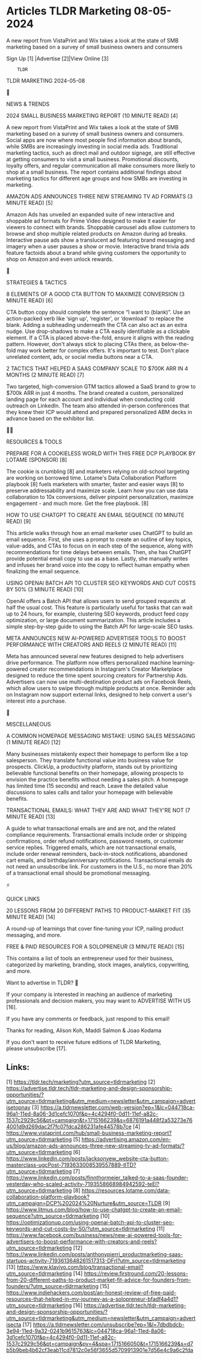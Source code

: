 # Articles TLDR Marketing 08-05-2024

A new report from VistaPrint and Wix takes a look at the state of SMB
marketing based on a survey of small business owners and consumers  

 Sign Up [1] |Advertise [2]|View Online [3] 

		TLDR 

TLDR MARKETING 2024-05-08

📱 

NEWS & TRENDS

 2024 SMALL BUSINESS MARKETING REPORT (10 MINUTE READ) [4] 

 A new report from VistaPrint and Wix takes a look at the state of SMB
marketing based on a survey of small business owners and consumers.
Social apps are now where most people find information about brands,
while SMBs are increasingly investing in social media ads. Traditional
marketing tactics, such as direct mail and outdoor signage, are still
effective at getting consumers to visit a small business. Promotional
discounts, loyalty offers, and regular communication all make
consumers more likely to shop at a small business. The report contains
additional findings about marketing tactics for different age groups
and how SMBs are investing in marketing. 

 AMAZON ADS ANNOUNCES THREE NEW STREAMING TV AD FORMATS (3 MINUTE
READ) [5] 

 Amazon Ads has unveiled an expanded suite of new interactive and
shoppable ad formats for Prime Video designed to make it easier for
viewers to connect with brands. Shoppable carousel ads allow customers
to browse and shop multiple related products on Amazon during ad
breaks. Interactive pause ads show a translucent ad featuring brand
messaging and imagery when a user pauses a show or movie. Interactive
brand trivia ads feature factoids about a brand while giving customers
the opportunity to shop on Amazon and even unlock rewards. 

🚀 

STRATEGIES & TACTICS

 8 ELEMENTS OF A GOOD CTA BUTTON TO MAXIMIZE CONVERSION (3 MINUTE
READ) [6] 

 CTA button copy should complete the sentence “I want to (blank)”.
Use an action-packed verb like ‘sign up', ‘register', or
‘download' to replace the blank. Adding a subheading underneath the
CTA can also act as an extra nudge. Use drop-shadows to make a CTA
easily identifiable as a clickable element. If a CTA is placed
above-the-fold, ensure it aligns with the reading pattern. However,
don't always stick to placing CTAs there, as below-the-fold may work
better for complex offers. It's important to test. Don't place
unrelated content, ads, or social media buttons near a CTA. 

 2 TACTICS THAT HELPED A SAAS COMPANY SCALE TO $700K ARR IN 4 MONTHS
(2 MINUTE READ) [7] 

 Two targeted, high-conversion GTM tactics allowed a SaaS brand to
grow to $700k ARR in just 4 months. The brand created a custom,
personalized landing page for each account and individual when
conducting cold outreach on LinkedIn. The team also attended in-person
conferences that they knew their ICP would attend and prepared
personalized ABM decks in advance based on the exhibitor list. 

🧑‍💻 

RESOURCES & TOOLS

 PREPARE FOR A COOKIELESS WORLD WITH THIS FREE DCP PLAYBOOK BY LOTAME
(SPONSOR) [8] 

 The cookie is crumbling [8] and marketers relying on old-school
targeting are working on borrowed time. Lotame's Data Collaboration
Platform playbook [8] fuels marketers with smarter, faster and easier
ways [8] to preserve addressability and maximize scale. Learn how you
can use data collaboration to 10x conversions, deliver pinpoint
personalization, maximize engagement - and much more. Get the free
playbook. [8] 

 HOW TO USE CHATGPT TO CREATE AN EMAIL SEQUENCE (10 MINUTE READ) [9] 

 This article walks through how an email marketer uses ChatGPT to
build an email sequence. First, she uses a prompt to create an outline
of key topics, value-adds, and CTAs to focus on in each step of the
sequence, along with recommendations for time delays between emails.
Then, she has ChatGPT provide potential email copy to use as a base.
Lastly, she manually writes and infuses her brand voice into the copy
to reflect human empathy when finalizing the email sequence. 

 USING OPENAI BATCH API TO CLUSTER SEO KEYWORDS AND CUT COSTS BY 50%
(3 MINUTE READ) [10] 

 OpenAI offers a Batch API that allows users to send grouped requests
at half the usual cost. This feature is particularly useful for tasks
that can wait up to 24 hours, for example, clustering SEO keywords,
product feed copy optimization, or large document summarization. This
article includes a simple step-by-step guide to using the Batch API
for large-scale SEO tasks. 

 META ANNOUNCES NEW AI-POWERED ADVERTISER TOOLS TO BOOST PERFORMANCE
WITH CREATORS AND REELS (2 MINUTE READ) [11] 

 Meta has announced several new features designed to help advertisers
drive performance. The platform now offers personalized machine
learning-powered creator recommendations in Instagram's Creator
Marketplace designed to reduce the time spent sourcing creators for
Partnership Ads. Advertisers can now use multi-destination product ads
on Facebook Reels, which allow users to swipe through multiple
products at once. Reminder ads on Instagram now support external
links, designed to help convert a user's interest into a purchase. 

🎁 

MISCELLANEOUS

 A COMMON HOMEPAGE MESSAGING MISTAKE: USING SALES MESSAGING (1 MINUTE
READ) [12] 

 Many businesses mistakenly expect their homepage to perform like a
top salesperson. They translate functional value into business value
for prospects. ClickUp, a productivity platform, stands out by
prioritizing believable functional benefits on their homepage,
allowing prospects to envision the practice benefits without needing a
sales pitch. A homepage has limited time (15 seconds) and reach. Leave
the detailed value discussions to sales calls and tailor your homepage
with believable benefits. 

 TRANSACTIONAL EMAILS: WHAT THEY ARE AND WHAT THEY'RE NOT (7 MINUTE
READ) [13] 

 A guide to what transactional emails are and are not, and the related
compliance requirements. Transactional emails include order or
shipping confirmations, order refund notifications, password resets,
or customer service replies. Triggered emails, which are not
transactional emails, include order renewal reminders, back-in-stock
notifications, abandoned cart emails, and birthday/anniversary
notifications. Transactional emails do not need an unsubscribe link.
For customers in the U.S., no more than 20% of a transactional email
should be promotional messaging. 

⚡ 

QUICK LINKS

 20 LESSONS FROM 20 DIFFERENT PATHS TO PRODUCT-MARKET FIT (35 MINUTE
READ) [14] 

 A round-up of learnings that cover fine-tuning your ICP, nailing
product messaging, and more. 

 FREE & PAID RESOURCES FOR A SOLOPRENEUR (3 MINUTE READ) [15] 

 This contains a list of tools an entrepreneur used for their
business, categorized by marketing, branding, stock images, analytics,
copywriting, and more. 

Want to advertise in TLDR? 📰

 If your company is interested in reaching an audience of marketing
professionals and decision makers, you may want to ADVERTISE WITH US
[16]. 

 If you have any comments or feedback, just respond to this email! 

Thanks for reading, 
Alison Koh, Maddi Salmon & Joao Kodama 

If you don't want to receive future editions of TLDR Marketing,
please unsubscribe [17]. 

 

Links:
------
[1] https://tldr.tech/marketing?utm_source=tldrmarketing
[2] https://advertise.tldr.tech/tldr-marketing-and-design-sponsorship-opportunities/?utm_source=tldrmarketing&utm_medium=newsletter&utm_campaign=advertisetopnav
[3] https://a.tldrnewsletter.com/web-version?ep=1&lc=044718ca-96a1-11ed-8a06-3d1cefc1070f&p=4c4294f0-0d11-11ef-a82c-1537c2929c56&pt=campaign&t=1715166239&s=6876191a448f2a53273e764001d9d269dac2f7fc07fdca286231afe44578b7ce
[4] https://www.vistaprint.com/hub/small-business-marketing-report?utm_source=tldrmarketing
[5] https://advertising.amazon.com/en-us/blog/amazon-ads-announces-three-new-streaming-tv-ad-formats/?utm_source=tldrmarketing
[6] https://www.linkedin.com/posts/jacksonyew_website-cta-button-masterclass-ugcPost-7193633008539557889-tlTD?utm_source=tldrmarketing
[7] https://www.linkedin.com/posts/finnthormeier_talked-to-a-saas-founder-yesterday-who-scaled-activity-7193558668984942592-teEl?utm_source=tldrmarketing
[8] https://resources.lotame.com/data-collaboration-platform-playbook?utm_campaign=DCP%202024%20Nurture&utm_source=TLDR
[9] https://www.litmus.com/blog/how-to-use-chatgpt-to-create-an-email-sequence?utm_source=tldrmarketing
[10] https://optimizationup.com/using-openai-batch-api-to-cluster-seo-keywords-and-cut-costs-by-50/?utm_source=tldrmarketing
[11] https://www.facebook.com/business/news/new-ai-powered-tools-for-advertisers-to-boost-performance-with-creators-and-reels?utm_source=tldrmarketing
[12] https://www.linkedin.com/posts/anthonypierri_productmarketing-saas-startups-activity-7193613648261517313-DFrI?utm_source=tldrmarketing
[13] https://www.klaviyo.com/blog/transactional-email?utm_source=tldrmarketing
[14] https://review.firstround.com/20-lessons-from-20-different-paths-to-product-market-fit-advice-for-founders-from-founders/?utm_source=tldrmarketing
[15] https://www.indiehackers.com/post/an-honest-review-of-free-paid-resources-that-helped-in-my-journey-as-a-solopreneur-bfadf4a4d1?utm_source=tldrmarketing
[16] https://advertise.tldr.tech/tldr-marketing-and-design-sponsorship-opportunities/?utm_source=tldrmarketing&utm_medium=newsletter&utm_campaign=advertisecta
[17] https://a.tldrnewsletter.com/unsubscribe?ep=1&l=7dbdbdcb-3e94-11ed-9a32-0241b9615763&lc=044718ca-96a1-11ed-8a06-3d1cefc1070f&p=4c4294f0-0d11-11ef-a82c-1537c2929c56&pt=campaign&pv=4&spa=1715166050&t=1715166239&s=d7b5b9beb4b62cf3eab11cd7812c0e56f3655d5709913901e7d56e4c9a6c2fda